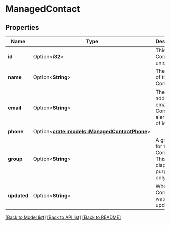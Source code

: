# ManagedContact

## Properties

Name | Type | Description | Notes
------------ | ------------- | ------------- | -------------
**id** | Option<**i32**> | This Contact's unique ID.  | [optional][readonly]
**name** | Option<**String**> | The name of this Contact.  | [optional]
**email** | Option<**String**> | The address to email this Contact to alert them of issues.  | [optional]
**phone** | Option<[**crate::models::ManagedContactPhone**](ManagedContact_phone.md)> |  | [optional]
**group** | Option<**String**> | A grouping for this Contact. This is for display purposes only.  | [optional]
**updated** | Option<**String**> | When this Contact was last updated.  | [optional][readonly]

[[Back to Model list]](../README.md#documentation-for-models) [[Back to API list]](../README.md#documentation-for-api-endpoints) [[Back to README]](../README.md)


